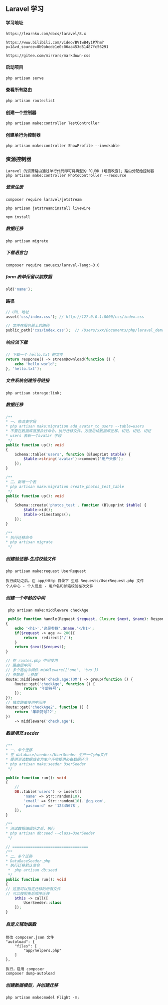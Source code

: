 ## Laravel 学习

#### 学习地址
```text
https://learnku.com/docs/laravel/8.x

https://www.bilibili.com/video/BV1wB4y1P7hm?p=1&vd_source=0b9abcde1e0c06aa453d51487fc56291

https://gitee.com/mirrors/markdown-css
```

#### 启动项目
```text
php artisan serve
```

#### 查看所有路由
```text
php artisan route:list
```

#### 创建一个控制器
```text
php artisan make:controller TestController
```

#### 创建单行为控制器
```text
php artisan make:controller ShowProfile --invokable
```

### 资源控制器
```text
Laravel 的资源路由通过单行代码即可将典型的「CURD (增删改查)」路由分配给控制器
php artisan make:controller PhotoController --resource
```

##### 登录注册
```text
composer require laravel/jetstream

php artisan jetstream:install livewire

npm install
```

##### 数据迁移
```text
php artisan migrate
```

##### 下载语言包
```text
composer require caouecs/laravel-lang:~3.0
```

##### form 表单保留以前数据
```php
old('name');
```

#### 路径
```php
// URL 地址
asset('css/index.css'); // http://127.0.0.1:8000/css/index.css

// 文件在服务器上的路径
public_path('css/index.css');  // /Users/xxx/Documents/php/laravel_demo/public/css/index.css
```

##### 响应流下载
```php
// 下载一个 hello.txt 的文件
return response() -> streamDownload(function () {
    echo 'hello world';
}, 'hello.txt');
```

##### 文件系统创建符号链接
```text
php artisan storage:link;
```

##### 数据迁移
```php
/**
* 一、修改表字段
* php artisan make:migration add_avatar_to_users --table=users
* 不要在数据库直接执行命令，执行迁移文件，方便后续数据库迁移，切记、切记、切记
* users 表新一个avatar 字段
 */
public function up(): void
{
    Schema::table('users', function (Blueprint $table) {
        $table->string('avatar')->comment('用户头像');
    });
}

/**
* 二、新增一个表
* php artisan make:migration create_photos_test_table
 */
public function up(): void
{
    Schema::create('photos_test', function (Blueprint $table) {
        $table->id();
        $table->timestamps();
    });
}

/**
* 执行迁移命令
* php artisan migrate
 */
```

##### 创建验证器-生成校验文件
```text
php artisan make:request UserRequest

执行成功之后，在 app/Http 目录下 生成 Requests/UserRequest.php 文件
个人中心 - 个人信息 - 用户名和邮箱校验在次文件
```

##### 创建一个年龄的中间
```text
 php artisan make:middleware checkAge
```

```php
 public function handle(Request $request, Closure $next, $name): Response
{
    echo '<h1>'.'这是参数'.$name.'</h1>';
    if($request -> age <= 200){
        return  redirect('/');
    }
    return $next($request);
}

// 在 routes.php 中间使用
// 路由组中间
// 多个路由中间件 middleware(['one', 'two'])
// 参数是 `:参数`
Route::middleware('check.age:TOM') -> group(function () {
    Route::get('checkAge', function () {
        return '年龄符号';
    });
});
// 独立路由使用中间件
Route::get('checkAge2', function () {
    return '年龄符号22';
})
    -> middleware('check.age');
```

##### 数据填充 seeder
```php
/**
* 一、单个迁移
* 在 database/seeders/UserSeeder 生产一个php文件
* 提供测试数据或者为生产环境提供必备数据环节
* php artisan make:seeder UserSeeder
 */

public function run(): void
{
    //
    DB::table('users') -> insert([
        'name' => Str::random(10),
        'email' => Str::random(10).'@qq.com',
        'password' => '12345678',
    ]);
}

/**
* 测试数据编辑好之后，执行
* php artisan db:seed --class=UserSeeder
 */

// ==================================
/**
* 二、多个迁移
* DataBaseSeeder.php
* 执行迁移默认命令
 *  php artisan db:seed 
 */
public function run(): void
{
// 这里可以指定迁移的所有文件
// 可以按照先后顺序迁移
    $this -> call([
        UserSeeder::class
    ]);
}
```

##### 自定义辅助函数
```text
修改 composer.json 文件
"autoload": {
    "files": [
        "app/helpers.php"
    ]
},
 
执行，启用 composer
composer dump-autoload
```

##### 创建数据模型，并创建迁移
```text
php artisan make:model Flight -m;
```
